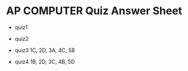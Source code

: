# AP COMPUTER Quiz Answer Sheet

* quiz1

* quiz2
    
* quiz3
    1C, 2D, 3A, 4C, 5B
* quiz4
    1B, 2D, 3C, 4B, 5D
